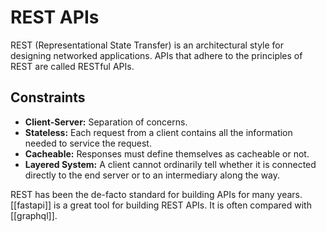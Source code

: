# REST APIs

REST (Representational State Transfer) is an architectural style for designing networked applications. APIs that adhere to the principles of REST are called RESTful APIs.

## Constraints

- **Client-Server:** Separation of concerns.
- **Stateless:** Each request from a client contains all the information needed to service the request.
- **Cacheable:** Responses must define themselves as cacheable or not.
- **Layered System:** A client cannot ordinarily tell whether it is connected directly to the end server or to an intermediary along the way.

REST has been the de-facto standard for building APIs for many years. [[fastapi]] is a great tool for building REST APIs. It is often compared with [[graphql]].
